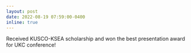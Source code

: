 ```yaml
---
layout: post
date: 2022-08-19 07:59:00-0400
inline: true
---
```


Received KUSCO-KSEA scholarship and won the best presentation award for UKC conference!
